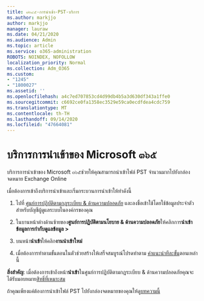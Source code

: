 ```yaml
---
title: ๑๒๔๕-การนำเข้า-PST-บริการ
ms.author: markjjo
author: markjjo
manager: lauraw
ms.date: 04/21/2020
ms.audience: Admin
ms.topic: article
ms.service: o365-administration
ROBOTS: NOINDEX, NOFOLLOW
localization_priority: Normal
ms.collection: Adm_O365
ms.custom:
- "1245"
- "1800027"
ms.assetid: ''
ms.openlocfilehash: a4c7ed707853cd4d99db4b5a3d630df343a1ffe0
ms.sourcegitcommit: c6692ce0fa1358ec3529e59ca0ecdfdea4cdc759
ms.translationtype: MT
ms.contentlocale: th-TH
ms.lasthandoff: 09/14/2020
ms.locfileid: "47664081"
---
```

# <a name="microsoft-365-import-service"></a>บริการการนำเข้าของ Microsoft ๓๖๕

บริการการนำเข้าของ Microsoft ๓๖๕ช่วยให้คุณสามารถนำเข้าไฟล์ PST จำนวนมากไปยังกล่องจดหมาย Exchange Online

เมื่อต้องการเข้าถึงบริการนำเข้าและเริ่มกระบวนการนำเข้าให้ทำดังนี้

1. ไปที่ [ศูนย์การปฏิบัติตามกฎระเบียบ & ด้านความปลอดภัย](https://protection.office.com) และลงชื่อเข้าใช้โดยใช้ข้อมูลประจำตัวสำหรับบัญชีผู้ดูแลระบบในองค์กรของคุณ

2. ในบานหน้าต่างด้านซ้ายของ**ศูนย์การปฏิบัติตามนโยบาย & ด้านความปลอดภัย**ให้คลิกการ**นำเข้าข้อมูลการกำกับดูแลข้อมูล >**

3. บนหน้า**นำเข้า**ให้คลิก**งานนำเข้าใหม่**

4. เมื่อต้องการทำตามขั้นตอนในตัวช่วยสร้างให้เสร็จสมบูรณ์โปรดทำตาม [คำแนะนำทีละขั้น](https://docs.microsoft.com/microsoft-365/security/office-365-security/use-dkim-to-validate-outbound-email)ตอนเหล่านี้

**สิ่งสำคัญ**: เมื่อต้องการเข้าถึงหน้า**นำเข้า**ในศูนย์การปฏิบัติตามกฎระเบียบ & ด้านความปลอดภัยคุณจะได้รับมอบหมาย[สิทธิ์ที่เหมาะสม](https://docs.microsoft.com/microsoft-365/security/office-365-security/use-dkim-to-validate-outbound-email)

ถ้าคุณเพียงแค่ต้องการนำเข้าไฟล์ PST ไปยังกล่องจดหมายของคุณให้ดู[บทความนี้](https://support.office.com/article/import-email-contacts-and-calendar-from-an-outlook-pst-file-431a8e9a-f99f-4d5f-ae48-ded54b3440ac)
